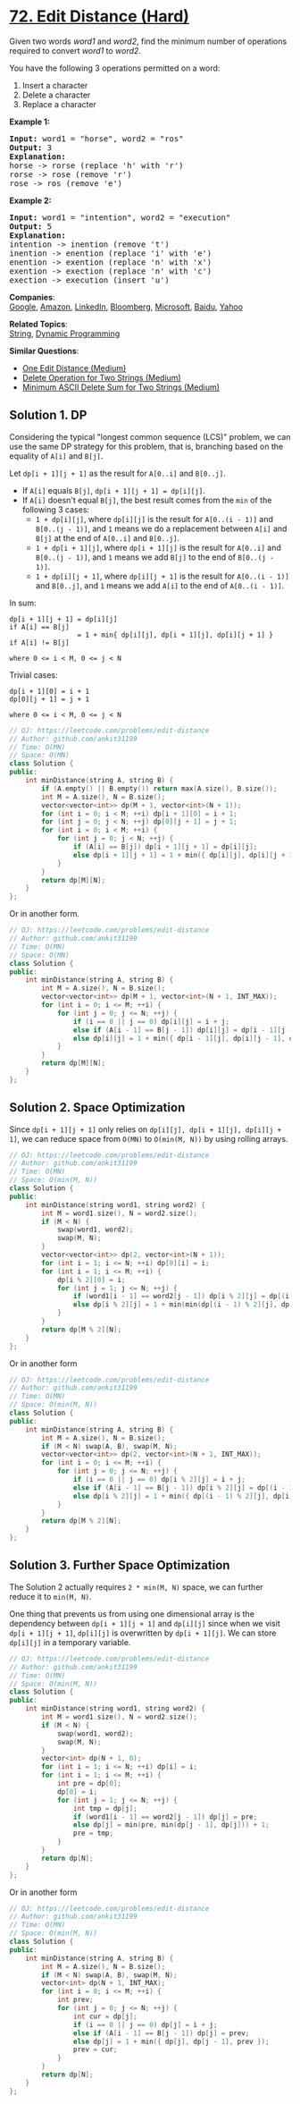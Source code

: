 # [72. Edit Distance (Hard)](https://leetcode.com/problems/edit-distance)

<p>Given two words <em>word1</em> and <em>word2</em>, find the minimum number of operations required to convert <em>word1</em> to <em>word2</em>.</p>

<p>You have the following 3 operations permitted on a word:</p>

<ol>
	<li>Insert a character</li>
	<li>Delete a character</li>
	<li>Replace a character</li>
</ol>

<p><strong>Example 1:</strong></p>

<pre><strong>Input:</strong> word1 = "horse", word2 = "ros"
<strong>Output:</strong> 3
<strong>Explanation:</strong> 
horse -&gt; rorse (replace 'h' with 'r')
rorse -&gt; rose (remove 'r')
rose -&gt; ros (remove 'e')
</pre>

<p><strong>Example 2:</strong></p>

<pre><strong>Input:</strong> word1 = "intention", word2 = "execution"
<strong>Output:</strong> 5
<strong>Explanation:</strong> 
intention -&gt; inention (remove 't')
inention -&gt; enention (replace 'i' with 'e')
enention -&gt; exention (replace 'n' with 'x')
exention -&gt; exection (replace 'n' with 'c')
exection -&gt; execution (insert 'u')
</pre>


**Companies**:  
[Google](https://leetcode.com/company/google), [Amazon](https://leetcode.com/company/amazon), [LinkedIn](https://leetcode.com/company/linkedin), [Bloomberg](https://leetcode.com/company/bloomberg), [Microsoft](https://leetcode.com/company/microsoft), [Baidu](https://leetcode.com/company/baidu), [Yahoo](https://leetcode.com/company/yahoo)

**Related Topics**:  
[String](https://leetcode.com/tag/string/), [Dynamic Programming](https://leetcode.com/tag/dynamic-programming/)

**Similar Questions**:
* [One Edit Distance (Medium)](https://leetcode.com/problems/one-edit-distance/)
* [Delete Operation for Two Strings (Medium)](https://leetcode.com/problems/delete-operation-for-two-strings/)
* [Minimum ASCII Delete Sum for Two Strings (Medium)](https://leetcode.com/problems/minimum-ascii-delete-sum-for-two-strings/)

## Solution 1. DP

Considering the typical "longest common sequence (LCS)" problem, we can use the same DP strategy for this problem, that is, branching based on the equality of `A[i]` and `B[j]`.

Let `dp[i + 1][j + 1]` as the result for `A[0..i]` and `B[0..j]`.

* If `A[i]` equals `B[j]`, `dp[i + 1][j + 1] = dp[i][j]`.
* If `A[i]` doesn't equal `B[j]`, the best result comes from the `min` of the following 3 cases:
	* `1 + dp[i][j]`, where `dp[i][j]` is the result for `A[0..(i - 1)]` and `B[0..(j - 1)]`, and `1` means we do a replacement between `A[i]` and `B[j]` at the end of `A[0..i]` and `B[0..j]`.
	* `1 + dp[i + 1][j]`, where `dp[i + 1][j]` is the result for `A[0..i]` and `B[0..(j - 1)]`, and `1` means we add `B[j]` to the end of `B[0..(j - 1)]`.
	* `1 + dp[i][j + 1]`, where `dp[i][j + 1]` is the result for `A[0..(i - 1)]` and `B[0..j]`, and `1` means we add `A[i]` to the end of `A[0..(i - 1)]`.

In sum:

```
dp[i + 1][j + 1] = dp[i][j]                                            if A[i] == B[j]
                 = 1 + min{ dp[i][j], dp[i + 1][j], dp[i][j + 1] }     if A[i] != B[j]

where 0 <= i < M, 0 <= j < N
```

Trivial cases:
```
dp[i + 1][0] = i + 1
dp[0][j + 1] = j + 1

where 0 <= i < M, 0 <= j < N
```

```cpp
// OJ: https://leetcode.com/problems/edit-distance
// Author: github.com/ankit31199
// Time: O(MN)
// Space: O(MN)
class Solution {
public:
    int minDistance(string A, string B) {
        if (A.empty() || B.empty()) return max(A.size(), B.size());
        int M = A.size(), N = B.size();
        vector<vector<int>> dp(M + 1, vector<int>(N + 1));
        for (int i = 0; i < M; ++i) dp[i + 1][0] = i + 1;
        for (int j = 0; j < N; ++j) dp[0][j + 1] = j + 1;
        for (int i = 0; i < M; ++i) {
            for (int j = 0; j < N; ++j) {
                if (A[i] == B[j]) dp[i + 1][j + 1] = dp[i][j];
                else dp[i + 1][j + 1] = 1 + min({ dp[i][j], dp[i][j + 1], dp[i + 1][j] });
            }
        }
        return dp[M][N];
    }
};
```

Or in another form.

```cpp
// OJ: https://leetcode.com/problems/edit-distance
// Author: github.com/ankit31199
// Time: O(MN)
// Space: O(MN)
class Solution {
public:
    int minDistance(string A, string B) {
        int M = A.size(), N = B.size();
        vector<vector<int>> dp(M + 1, vector<int>(N + 1, INT_MAX));
        for (int i = 0; i <= M; ++i) {
            for (int j = 0; j <= N; ++j) {
                if (i == 0 || j == 0) dp[i][j] = i + j;
                else if (A[i - 1] == B[j - 1]) dp[i][j] = dp[i - 1][j - 1];
                else dp[i][j] = 1 + min({ dp[i - 1][j], dp[i][j - 1], dp[i - 1][j - 1] });
            }
        }
        return dp[M][N];
    }
};
```

## Solution 2. Space Optimization

Since `dp[i + 1][j + 1]` only relies on `dp[i][j], dp[i + 1][j], dp[i][j + 1]`, we can reduce space from `O(MN)` to `O(min(M, N))` by using rolling arrays.

```cpp
// OJ: https://leetcode.com/problems/edit-distance
// Author: github.com/ankit31199
// Time: O(MN)
// Space: O(min(M, N))
class Solution {
public:
    int minDistance(string word1, string word2) {
        int M = word1.size(), N = word2.size();
        if (M < N) {
            swap(word1, word2);
            swap(M, N);
        }
        vector<vector<int>> dp(2, vector<int>(N + 1));
        for (int i = 1; i <= N; ++i) dp[0][i] = i;
        for (int i = 1; i <= M; ++i) {
            dp[i % 2][0] = i;
            for (int j = 1; j <= N; ++j) {
                if (word1[i - 1] == word2[j - 1]) dp[i % 2][j] = dp[(i - 1) % 2][j - 1];
                else dp[i % 2][j] = 1 + min(min(dp[(i - 1) % 2][j], dp[i % 2][j - 1]), dp[(i - 1) % 2][j - 1]);
            }
        }
        return dp[M % 2][N];
    }
};
```

Or in another form

```cpp
// OJ: https://leetcode.com/problems/edit-distance
// Author: github.com/ankit31199
// Time: O(MN)
// Space: O(min(M, N))
class Solution {
public:
    int minDistance(string A, string B) {
        int M = A.size(), N = B.size();
        if (M < N) swap(A, B), swap(M, N); 
        vector<vector<int>> dp(2, vector<int>(N + 1, INT_MAX));
        for (int i = 0; i <= M; ++i) {
            for (int j = 0; j <= N; ++j) {
                if (i == 0 || j == 0) dp[i % 2][j] = i + j;
                else if (A[i - 1] == B[j - 1]) dp[i % 2][j] = dp[(i - 1) % 2][j - 1];
                else dp[i % 2][j] = 1 + min({ dp[(i - 1) % 2][j], dp[i % 2][j - 1], dp[(i - 1) % 2][j - 1] });
            }
        }
        return dp[M % 2][N];
    }
};
```

## Solution 3. Further Space Optimization

The Solution 2 actually requires `2 * min(M, N)` space, we can further reduce it to `min(M, N)`.

One thing that prevents us from using one dimensional array is the dependency between `dp[i + 1][j + 1]` and `dp[i][j]` since when we visit `dp[i + 1][j + 1]`, `dp[i][j]` is overwritten by `dp[i + 1][j]`. We can store `dp[i][j]` in a temporary variable.

```cpp
// OJ: https://leetcode.com/problems/edit-distance
// Author: github.com/ankit31199
// Time: O(MN)
// Space: O(min(M, N))
class Solution {
public:
    int minDistance(string word1, string word2) {
        int M = word1.size(), N = word2.size();
        if (M < N) {
            swap(word1, word2);
            swap(M, N);
        }
        vector<int> dp(N + 1, 0);
        for (int i = 1; i <= N; ++i) dp[i] = i;
        for (int i = 1; i <= M; ++i) {
            int pre = dp[0];
            dp[0] = i;
            for (int j = 1; j <= N; ++j) {
                int tmp = dp[j];
                if (word1[i - 1] == word2[j - 1]) dp[j] = pre;
                else dp[j] = min(pre, min(dp[j - 1], dp[j])) + 1;
                pre = tmp;
            }
        }
        return dp[N];
    }
};
```

Or in another form

```cpp
// OJ: https://leetcode.com/problems/edit-distance
// Author: github.com/ankit31199
// Time: O(MN)
// Space: O(min(M, N))
class Solution {
public:
    int minDistance(string A, string B) {
        int M = A.size(), N = B.size();
        if (M < N) swap(A, B), swap(M, N); 
        vector<int> dp(N + 1, INT_MAX);
        for (int i = 0; i <= M; ++i) {
            int prev;
            for (int j = 0; j <= N; ++j) {
                int cur = dp[j];
                if (i == 0 || j == 0) dp[j] = i + j;
                else if (A[i - 1] == B[j - 1]) dp[j] = prev;
                else dp[j] = 1 + min({ dp[j], dp[j - 1], prev });
                prev = cur;
            }
        }
        return dp[N];
    }
};
```
